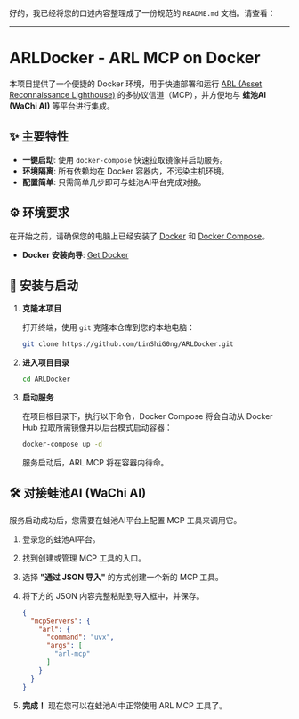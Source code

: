 好的，我已经将您的口述内容整理成了一份规范的 `README.md` 文档。请查看：

-----

# ARLDocker - ARL MCP on Docker

本项目提供了一个便捷的 Docker 环境，用于快速部署和运行 [ARL (Asset Reconnaissance Lighthouse)](https://www.google.com/search?q=https://github.com/TophantTechnology/ARL) 的多协议信道（MCP），并方便地与 **蛙池AI (WaChi AI)** 等平台进行集成。

## ✨ 主要特性

  - **一键启动**: 使用 `docker-compose` 快速拉取镜像并启动服务。
  - **环境隔离**: 所有依赖均在 Docker 容器内，不污染主机环境。
  - **配置简单**: 只需简单几步即可与蛙池AI平台完成对接。

## ⚙️ 环境要求

在开始之前，请确保您的电脑上已经安装了 [Docker](https://www.docker.com/) 和 [Docker Compose](https://docs.docker.com/compose/install/)。

  - **Docker 安装向导**: [Get Docker](https://docs.docker.com/get-docker/)

## 🚀 安装与启动

1.  **克隆本项目**

    打开终端，使用 `git` 克隆本仓库到您的本地电脑：

    ```bash
    git clone https://github.com/LinShiG0ng/ARLDocker.git
    ```

2.  **进入项目目录**

    ```bash
    cd ARLDocker
    ```

3.  **启动服务**

    在项目根目录下，执行以下命令，Docker Compose 将会自动从 Docker Hub 拉取所需镜像并以后台模式启动容器：

    ```bash
    docker-compose up -d
    ```

    服务启动后，ARL MCP 将在容器内待命。

## 🛠️ 对接蛙池AI (WaChi AI)

服务启动成功后，您需要在蛙池AI平台上配置 MCP 工具来调用它。

1.  登录您的蛙池AI平台。

2.  找到创建或管理 MCP 工具的入口。

3.  选择 **"通过 JSON 导入"** 的方式创建一个新的 MCP 工具。

4.  将下方的 JSON 内容完整粘贴到导入框中，并保存。

    ```json
    {
      "mcpServers": {
        "arl": {
          "command": "uvx",
          "args": [
            "arl-mcp"
          ]
        }
      }
    }
    ```

5.  **完成！** 现在您可以在蛙池AI中正常使用 ARL MCP 工具了。

